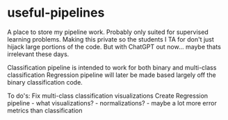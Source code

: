 # useful-pipelines
A place to store my pipeline work. Probably only suited for supervised learning problems. Making this private so the students I TA for don't just hijack large portions of the code. But with ChatGPT out now... maybe thats irrelevant these days.

Classification pipeline is intended to work for both binary and multi-class classification
Regression pipeline will later be made based largely off the binary classification code.

To do's:
Fix multi-class classification visualizations
Create Regression pipeline
    - what visualizations?
    - normalizations?
    - maybe a lot more error metrics than classification

